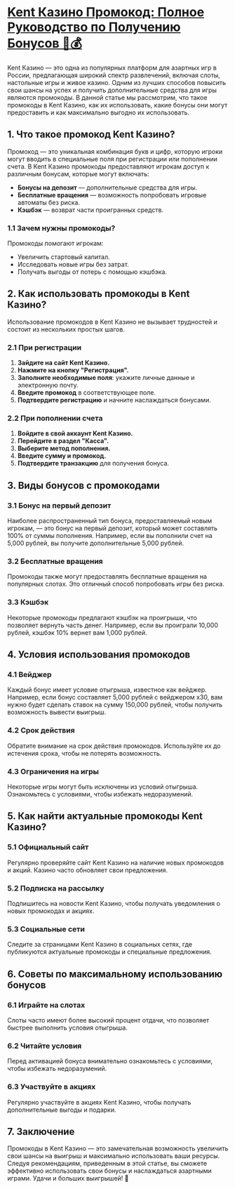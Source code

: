 # [Kent Казино Промокод: Полное Руководство по Получению Бонусов 🎉💰](https://brandplay.link/XRH1g6Vb)

Kent Казино — это одна из популярных платформ для азартных игр в России, предлагающая широкий спектр развлечений, включая слоты, настольные игры и живое казино. Одним из лучших способов повысить свои шансы на успех и получить дополнительные средства для игры являются промокоды. В данной статье мы рассмотрим, что такое промокоды в Kent Казино, как их использовать, какие бонусы они могут предоставить и как максимально выгодно их использовать.

## 1. Что такое промокод Kent Казино?

Промокод — это уникальная комбинация букв и цифр, которую игроки могут вводить в специальные поля при регистрации или пополнении счета. В Kent Казино промокоды предоставляют игрокам доступ к различным бонусам, которые могут включать:

* **Бонусы на депозит** — дополнительные средства для игры.
* **Бесплатные вращения** — возможность попробовать игровые автоматы без риска.
* **Кэшбэк** — возврат части проигранных средств.

### 1.1 Зачем нужны промокоды?

Промокоды помогают игрокам:

* Увеличить стартовый капитал.
* Исследовать новые игры без затрат.
* Получать выгоды от потерь с помощью кэшбэка.

## 2. Как использовать промокоды в Kent Казино?

Использование промокодов в Kent Казино не вызывает трудностей и состоит из нескольких простых шагов.

### 2.1 При регистрации

1. **Зайдите на сайт Kent Казино.**
2. **Нажмите на кнопку "Регистрация".**
3. **Заполните необходимые поля**: укажите личные данные и электронную почту.
4. **Введите промокод** в соответствующее поле.
5. **Подтвердите регистрацию** и начните наслаждаться бонусами.

### 2.2 При пополнении счета

1. **Войдите в свой аккаунт Kent Казино.**
2. **Перейдите в раздел "Касса".**
3. **Выберите метод пополнения.**
4. **Введите сумму и промокод.**
5. **Подтвердите транзакцию** для получения бонуса.

## 3. Виды бонусов с промокодами

### 3.1 Бонус на первый депозит

Наиболее распространенный тип бонуса, предоставляемый новым игрокам, — это бонус на первый депозит, который может составлять 100% от суммы пополнения. Например, если вы пополнили счет на 5,000 рублей, вы получите дополнительные 5,000 рублей.

### 3.2 Бесплатные вращения

Промокоды также могут предоставлять бесплатные вращения на популярных слотах. Это отличный способ попробовать игры без риска.

### 3.3 Кэшбэк

Некоторые промокоды предлагают кэшбэк на проигрыши, что позволяет вернуть часть денег. Например, если вы проиграли 10,000 рублей, кэшбэк 10% вернет вам 1,000 рублей.

## 4. Условия использования промокодов

### 4.1 Вейджер

Каждый бонус имеет условие отыгрыша, известное как вейджер. Например, если бонус составляет 5,000 рублей с вейджером x30, вам нужно будет сделать ставок на сумму 150,000 рублей, чтобы получить возможность вывести выигрыш.

### 4.2 Срок действия

Обратите внимание на срок действия промокодов. Используйте их до истечения срока, чтобы не потерять возможность.

### 4.3 Ограничения на игры

Некоторые игры могут быть исключены из условий отыгрыша. Ознакомьтесь с условиями, чтобы избежать недоразумений.

## 5. Как найти актуальные промокоды Kent Казино?

### 5.1 Официальный сайт

Регулярно проверяйте сайт Kent Казино на наличие новых промокодов и акций. Казино часто обновляет свои предложения.

### 5.2 Подписка на рассылку

Подпишитесь на новости Kent Казино, чтобы получать уведомления о новых промокодах и акциях.

### 5.3 Социальные сети

Следите за страницами Kent Казино в социальных сетях, где публикуются актуальные промокоды и специальные предложения.

## 6. Советы по максимальному использованию бонусов

### 6.1 Играйте на слотах

Слоты часто имеют более высокий процент отдачи, что позволяет быстрее выполнить условия отыгрыша.

### 6.2 Читайте условия

Перед активацией бонуса внимательно ознакомьтесь с условиями, чтобы избежать недоразумений.

### 6.3 Участвуйте в акциях

Регулярно участвуйте в акциях Kent Казино, чтобы получать дополнительные выгоды и подарки.

## 7. Заключение

Промокоды в Kent Казино — это замечательная возможность увеличить свои шансы на выигрыш и максимально использовать ваши ресурсы. Следуя рекомендациям, приведенным в этой статье, вы сможете эффективно использовать свои бонусы и наслаждаться азартными играми. Удачи и больших выигрышей! 🎊

